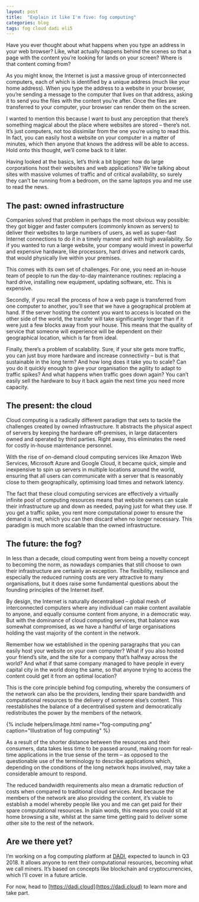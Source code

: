 ```yaml
---
layout: post
title:  "Explain it like I'm five: fog computing"
categories: blog
tags: fog cloud dadi eli5
---
```

Have you ever thought about what happens when you type an address in your web browser? Like, what actually happens behind the scenes so that a page with the content you’re looking for lands on your screen? Where is that content coming from?

As you might know, the Internet is just a massive group of interconnected computers, each of which is identified by a unique address (much like your home address). When you type the address to a website in your browser, you’re sending a message to the computer that lives on that address, asking it to send you the files with the content you’re after.<!--more--> Once the files are transferred to your computer, your browser can render them on the screen.

I wanted to mention this because I want to bust any perception that there’s something magical about the place where websites are stored – there’s not. It’s just computers, not too dissimilar from the one you’re using to read this. In fact, you can easily host a website on your computer in a matter of minutes, which then anyone that knows the address will be able to access. Hold onto this thought, we’ll come back to it later.

Having looked at the basics, let’s think a bit bigger: how do large corporations host their websites and web applications? We’re talking about sites with massive volumes of traffic and of critical availability, so surely they can’t be running from a bedroom, on the same laptops you and me use to read the news.

## The past: owned infrastructure

Companies solved that problem in perhaps the most obvious way possible: they got bigger and faster computers (commonly known as servers) to deliver their websites to large numbers of users, as well as super-fast Internet connections to do it in a timely manner and with high availability. So if you wanted to run a large website, your company would invest in powerful and expensive hardware, like processors, hard drives and network cards, that would physically live within your premises.

This comes with its own set of challenges. For one, you need an in-house team of people to run the day-to-day maintenance routines: replacing a hard drive, installing new equipment, updating software, etc. This is expensive.

Secondly, if you recall the process of how a web page is transferred from one computer to another, you’ll see that we have a geographical problem at hand. If the server hosting the content you want to access is located on the other side of the world, the transfer will take significantly longer than if it were just a few blocks away from your house. This means that the quality of service that someone will experience will be dependent on their geographical location, which is far from ideal. 

Finally, there’s a problem of scalability. Sure, if your site gets more traffic, you can just buy more hardware and increase connectivity – but is that sustainable in the long term? And how long does it take you to scale? Can you do it quickly enough to give your organisation the agility to adapt to traffic spikes? And what happens when traffic goes down again? You can’t easily sell the hardware to buy it back again the next time you need more capacity.

## The present: the cloud

Cloud computing is a radically different paradigm that sets to tackle the challenges created by owned infrastructure. It abstracts the physical aspect of servers by keeping the hardware off-premises, in large datacenters owned and operated by third parties. Right away, this eliminates the need for costly in-house maintenance personnel.

With the rise of on-demand cloud computing services like Amazon Web Services, Microsoft Azure and Google Cloud, it became quick, simple and inexpensive to spin up servers in multiple locations around the world, ensuring that all users can communicate with a server that is reasonably close to them geographically, optimising load times and network latency.

The fact that these cloud computing services are effectively a virtually infinite pool of computing resources means that website owners can scale their infrastructure up and down as needed, paying just for what they use. If you get a traffic spike, you rent more computational power to ensure the demand is met, which you can then discard when no longer necessary. This paradigm is much more scalable than the owned infrastructure.

## The future: the fog?

In less than a decade, cloud computing went from being a novelty concept to becoming the norm, as nowadays companies that still choose to own their infrastructure are certainly an exception. The flexibility, resilience and especially the reduced running costs are very attractive to many organisations, but it does raise some fundamental questions about the founding principles of the Internet itself.

By design, the Internet is naturally decentralised – global mesh of interconnected computers where any individual can make content available to anyone, and equally consume content from anyone, in a democratic way. But with the dominance of cloud computing services, that balance was somewhat compromised, as we have a handful of large organisations holding the vast majority of the content in the network.

Remember how we established in the opening paragraphs that you can easily host your website on your own computer? What if you also hosted your friend’s site, and the site for a company that’s halfway across the world? And what if that same company managed to have people in every capital city in the world doing the same, so that anyone trying to access the content could get it from an optimal location?

This is the core principle behind fog computing, whereby the consumers of the network can also be the providers, lending their spare bandwidth and computational resources to the delivery of someone else’s content. This reestablishes the balance of a decentralised system and democratically redistributes the power by the members of the network.

{% include helpers/image.html name="fog-computing.png" caption="Illustration of fog computing" %}

As a result of the shorter distance between the resources and their consumers, data takes less time to be passed around, making room for real-time applications in the true sense of the term – as opposed to the questionable use of the terminology to describe applications which, depending on the conditions of the long network hops involved, may take a considerable amount to respond. 

The reduced bandwidth requirements also mean a dramatic reduction of costs when compared to traditional cloud services. And because the members of the network are also providing the content, it’s viable to establish a model whereby people like you and me can get paid for their spare computational resources. In plain words, this means you could sit at home browsing a site, whilst at the same time getting paid to deliver some other site to the rest of the network. 

## Are we there yet?

I’m working on a fog computing platform at [DADI](https://dadi.cloud), expected to launch in Q3 2018. It allows anyone to rent their computational resources, becoming what we call miners. It’s based on concepts like blockchain and cryptocurrencies, which I’ll cover in a future article. 

For now, head to [https://dadi.cloud](https://dadi.cloud) to learn more and take part. <!--tomb-->